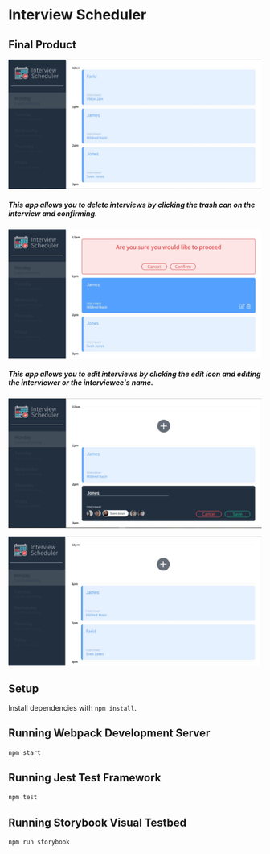 # Interview Scheduler

## Final Product



!["This app allows you to schedule and delete interviews"](https://github.com/faridAbinah/scheduler/blob/master/public/images/read-me-images/Main%20page.JPG?raw=true)

##### This app allows you to delete interviews by clicking the trash can on the interview and confirming.
!["This app also allows you to delete and edit URL's. We can delete interviews simply by clicking the trash can and confirming if we want to delete the interview."](https://github.com/faridAbinah/scheduler/blob/master/public/images/read-me-images/delete%20interview.JPG?raw=true)

##### This app allows you to edit interviews by clicking the edit icon and editing the interviewer or the interviewee's name.
!["This app also allows you to edit interviews"](https://github.com/faridAbinah/scheduler/blob/master/public/images/read-me-images/edit%20interview.JPG?raw=true)

!["This app also allows you to edit interviews"](https://github.com/faridAbinah/scheduler/blob/master/public/images/read-me-images/edit%20interview%20completed.JPG?raw=true)



## Setup

Install dependencies with `npm install`.

## Running Webpack Development Server

```sh
npm start
```

## Running Jest Test Framework

```sh
npm test
```

## Running Storybook Visual Testbed

```sh
npm run storybook
```
